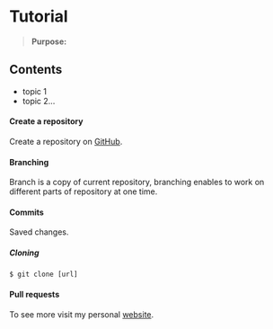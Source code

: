 # Tutorial
>**Purpose:**

## Contents
- topic 1
- topic 2...

#### Create a repository
Create a repository on [GitHub](www.github.com).

#### Branching
Branch is a copy of current repository, branching enables to work on different parts of repository at one time.

#### Commits
Saved changes.

##### Cloning
```Shell
$ git clone [url]
```

#### Pull requests


To see more visit my personal [website](http://prichodko.github.io).
